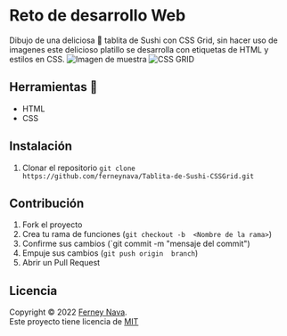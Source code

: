 # Reto de desarrollo Web
Dibujo de una deliciosa 🤤 tablita de Sushi con CSS Grid, sin hacer uso de imagenes este delicioso platillo se desarrolla con etiquetas de HTML y estilos en CSS. 
![Imagen de muestra](https://i.ibb.co/jWfvtmV/Captura-de-pantalla-2022-04-11-195544.png)
![CSS GRID](https://i.ibb.co/VVYggkP/Captura-de-pantalla-2022-04-11-110803.png)


## Herramientas 🔧
- HTML
- CSS

## Instalación
1. Clonar el repositorio 
`git clone https://github.com/ferneynava/Tablita-de-Sushi-CSSGrid.git`

## Contribución
1. Fork el proyecto
2. Crea tu rama de funciones (`git checkout -b  <Nombre de la rama>`)
3. Confirme sus cambios (`git commit -m "mensaje del commit")
4. Empuje sus cambios (`git push origin  branch`)
5. Abrir un Pull Request

## Licencia
Copyright © 2022 [Ferney Nava](https://github.com/ferneynava).<br />
Este proyecto tiene licencia de [MIT](/LICENSE)